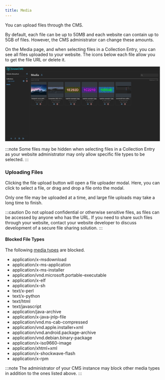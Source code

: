 ```yaml
---
title: Media
---
```


You can upload files through the CMS.

By default, each file can be up to 50MB and each website can contain up to 5GB of files. However, the CMS administrator can change these amounts.

On the Media page, and when selecting files in a Collection Entry, you can see all files uploaded to your website. The icons below each file allow you to get the file URL or delete it.

![Media](../../../assets/docs/user/media.png)

:::note
Some files may be hidden when selecting files in a Collection Entry as your website administrator may only allow specific file types to be selected.
:::

### Uploading Files

Clicking the file upload button will open a file uploader modal. Here, you can click to select a file, or drag and drop a file onto the modal.

Only one file may be uploaded at a time, and large file uploads may take a long time to finish.

:::caution
Do not upload confidential or otherwise sensitive files, as files can be accessed by anyone who has the URL. If you need to share such files through your website, contact your website developer to discuss development of a secure file sharing solution.
:::

#### Blocked File Types

The following [media types](https://en.wikipedia.org/wiki/Media_type) are blocked.

- application/x-msdownload
- application/x-ms-application
- application/x-ms-installer
- application/vnd.microsoft.portable-executable
- application/x-elf
- application/x-sh
- text/x-perl
- text/x-python
- text/html
- text/javascript
- application/java-archive
- application/x-java-jnlp-file
- application/vnd.ms-cab-compressed
- application/vnd.apple.installer+xml
- application/vnd.android.package-archive
- application/vnd.debian.binary-package
- application/x-iso9660-image
- application/xhtml+xml
- application/x-shockwave-flash
- application/x-rpm

:::note
The administrator of your CMS instance may block other media types in addition to the ones listed above.
:::
